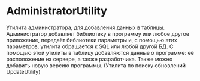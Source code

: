 # AdministratorUtility
Утилита администратора, для добавления данных в таблицы. 
Администратор добавляет библиотеку в программу или любое другое приложение, передаёт библиотеки параметры и, с помощью этих параметров, 
утилита обращается к SQL или любой другой БД.
С помощью этой утилиты в таблицу добавляются данные о программе: её расположение на сервере, а также разработчика. Также можно добавить новую версию программы. 
(Утилита по поиску обновлений UpdateUtility)
